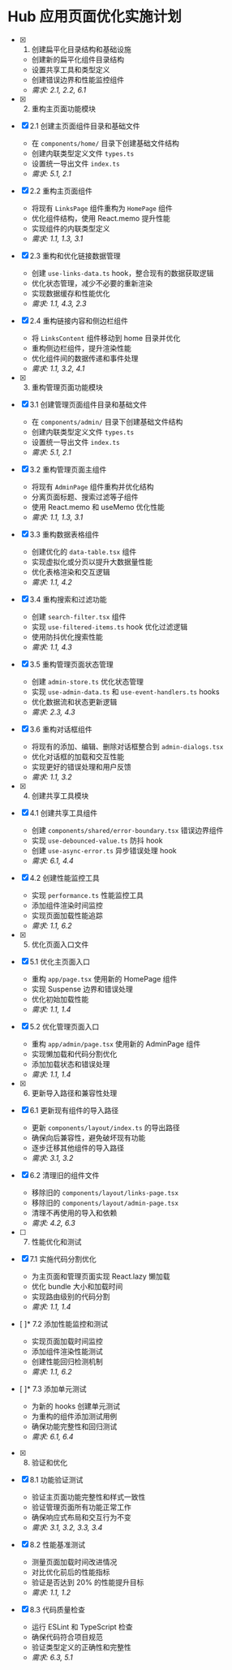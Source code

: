 # Hub 应用页面优化实施计划

- [x] 1. 创建扁平化目录结构和基础设施





  - 创建新的扁平化组件目录结构
  - 设置共享工具和类型定义
  - 创建错误边界和性能监控组件
  - _需求: 2.1, 2.2, 6.1_

- [x] 2. 重构主页面功能模块





- [x] 2.1 创建主页面组件目录和基础文件

  - 在 `components/home/` 目录下创建基础文件结构
  - 创建内联类型定义文件 `types.ts`
  - 设置统一导出文件 `index.ts`
  - _需求: 5.1, 2.1_

- [x] 2.2 重构主页面组件


  - 将现有 `LinksPage` 组件重构为 `HomePage` 组件
  - 优化组件结构，使用 React.memo 提升性能
  - 实现组件的内联类型定义
  - _需求: 1.1, 1.3, 3.1_

- [x] 2.3 重构和优化链接数据管理


  - 创建 `use-links-data.ts` hook，整合现有的数据获取逻辑
  - 优化状态管理，减少不必要的重新渲染
  - 实现数据缓存和性能优化
  - _需求: 1.1, 4.3, 2.3_

- [x] 2.4 重构链接内容和侧边栏组件


  - 将 `LinksContent` 组件移动到 home 目录并优化
  - 重构侧边栏组件，提升渲染性能
  - 优化组件间的数据传递和事件处理
  - _需求: 1.1, 3.2, 4.1_

- [x] 3. 重构管理页面功能模块




- [x] 3.1 创建管理页面组件目录和基础文件


  - 在 `components/admin/` 目录下创建基础文件结构
  - 创建内联类型定义文件 `types.ts`
  - 设置统一导出文件 `index.ts`
  - _需求: 5.1, 2.1_

- [x] 3.2 重构管理页面主组件


  - 将现有 `AdminPage` 组件重构并优化结构
  - 分离页面标题、搜索过滤等子组件
  - 使用 React.memo 和 useMemo 优化性能
  - _需求: 1.1, 1.3, 3.1_

- [x] 3.3 重构数据表格组件


  - 创建优化的 `data-table.tsx` 组件
  - 实现虚拟化或分页以提升大数据量性能
  - 优化表格渲染和交互逻辑
  - _需求: 1.1, 4.2_

- [x] 3.4 重构搜索和过滤功能


  - 创建 `search-filter.tsx` 组件
  - 实现 `use-filtered-items.ts` hook 优化过滤逻辑
  - 使用防抖优化搜索性能
  - _需求: 1.1, 4.3_

- [x] 3.5 重构管理页面状态管理


  - 创建 `admin-store.ts` 优化状态管理
  - 实现 `use-admin-data.ts` 和 `use-event-handlers.ts` hooks
  - 优化数据流和状态更新逻辑
  - _需求: 2.3, 4.3_

- [x] 3.6 重构对话框组件


  - 将现有的添加、编辑、删除对话框整合到 `admin-dialogs.tsx`
  - 优化对话框的加载和交互性能
  - 实现更好的错误处理和用户反馈
  - _需求: 1.1, 3.2_

- [x] 4. 创建共享工具模块





- [x] 4.1 创建共享工具组件


  - 创建 `components/shared/error-boundary.tsx` 错误边界组件
  - 实现 `use-debounced-value.ts` 防抖 hook
  - 创建 `use-async-error.ts` 异步错误处理 hook
  - _需求: 6.1, 4.4_

- [x] 4.2 创建性能监控工具


  - 实现 `performance.ts` 性能监控工具
  - 添加组件渲染时间监控
  - 实现页面加载性能追踪
  - _需求: 1.1, 6.2_

- [x] 5. 优化页面入口文件





- [x] 5.1 优化主页面入口


  - 重构 `app/page.tsx` 使用新的 HomePage 组件
  - 实现 Suspense 边界和错误处理
  - 优化初始加载性能
  - _需求: 1.1, 1.4_

- [x] 5.2 优化管理页面入口


  - 重构 `app/admin/page.tsx` 使用新的 AdminPage 组件
  - 实现懒加载和代码分割优化
  - 添加加载状态和错误处理
  - _需求: 1.1, 1.4_

- [x] 6. 更新导入路径和兼容性处理





- [x] 6.1 更新现有组件的导入路径


  - 更新 `components/layout/index.ts` 的导出路径
  - 确保向后兼容性，避免破坏现有功能
  - 逐步迁移其他组件的导入路径
  - _需求: 3.1, 3.2_

- [x] 6.2 清理旧的组件文件


  - 移除旧的 `components/layout/links-page.tsx`
  - 移除旧的 `components/layout/admin-page.tsx`
  - 清理不再使用的导入和依赖
  - _需求: 4.2, 6.3_

- [ ] 7. 性能优化和测试


- [x] 7.1 实施代码分割优化



  - 为主页面和管理页面实现 React.lazy 懒加载
  - 优化 bundle 大小和加载时间
  - 实现路由级别的代码分割
  - _需求: 1.1, 1.4_

- [ ]* 7.2 添加性能监控和测试
  - 实现页面加载时间监控
  - 添加组件渲染性能测试
  - 创建性能回归检测机制
  - _需求: 1.1, 6.2_

- [ ]* 7.3 添加单元测试
  - 为新的 hooks 创建单元测试
  - 为重构的组件添加测试用例
  - 确保功能完整性和回归测试
  - _需求: 6.1, 6.4_

- [x] 8. 验证和优化





- [x] 8.1 功能验证测试


  - 验证主页面功能完整性和样式一致性
  - 验证管理页面所有功能正常工作
  - 确保响应式布局和交互行为不变
  - _需求: 3.1, 3.2, 3.3, 3.4_

- [x] 8.2 性能基准测试


  - 测量页面加载时间改进情况
  - 对比优化前后的性能指标
  - 验证是否达到 20% 的性能提升目标
  - _需求: 1.1, 1.2_

- [x] 8.3 代码质量检查


  - 运行 ESLint 和 TypeScript 检查
  - 确保代码符合项目规范
  - 验证类型定义的正确性和完整性
  - _需求: 6.3, 5.1_